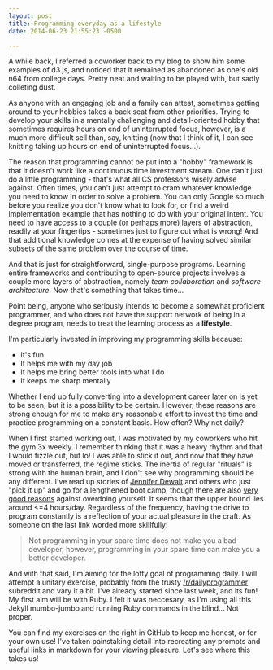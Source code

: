 ```yaml
---
layout: post
title: Programming everyday as a lifestyle
date: 2014-06-23 21:55:23 -0500

---
```


A while back, I referred a coworker back to my blog to show him some examples of d3.js, and noticed that it remained as abandoned as one's old n64 from college days. Pretty neat and waiting to be played with, but sadly colleting dust.

As anyone with an engaging job and a family can attest, sometimes getting around to your hobbies takes a back seat from other priorities. <!-- more --> Trying to develop your skills in a mentally challenging and detail-oriented hobby that sometimes requires hours on end of uninterrupted focus, however, is a much more difficult sell than, say, knitting (now that I think of it, I can see knitting taking up hours on end of uninterrupted focus...).

The reason that programming cannot be put into a "hobby" framework is that it doesn't work like a continuous time investment stream. One can't just do a little programming - that's what all CS professors wisely advise against. Often times, you can't just attempt to cram whatever knowledge you need to know in order to solve a problem. You can only Google so much before you realize you don't know what to look for, or find a weird implementation example that has nothing to do with your original intent. You need to have access to a couple (or perhaps more) layers of abstraction, readily at your fingertips - sometimes just to figure out what is wrong! And that additional knowledge comes at the expense of having solved similar subsets of the same problem over the course of time.

And that is just for straightforward, single-purpose programs. Learning entire frameworks and contributing to open-source projects involves a couple more layers of abstraction, namely *team collaboration* and *software architecture*. Now that's something that takes time...

Point being, anyone who seriously intends to become a somewhat proficient programmer, and who does not have the support network of being in a degree program, needs to treat the learning process as a **lifestyle**.

I'm particularly invested in improving my programming skills because:

 * It's fun
 * It helps me with my day job
 * It helps me bring better tools into what I do
 * It keeps me sharp mentally

Whether I end up fully converting into a development career later on is yet to be seen, but it is a possibility to be certain. However, these reasons are strong enough for me to make any reasonable effort to invest the time and practice programming on a constant basis. How often? Why not daily?

When I first started working out, I was motivated by my coworkers who hit the gym 3x weekly. I remember thinking that it was a heavy rhythm and that I would fizzle out, but lo! I was able to stick it out, and now that they have moved or transferred, the regime sticks. The inertia of regular "rituals" is strong with the human brain, and I don't see why programming should be any different. I've read up stories of [Jennifer Dewalt](http://blog.jenniferdewalt.com/) and others who just "pick it up" and go for a lengthened boot camp, though there are also [very good reasons](https://programmers.stackexchange.com/questions/48698/i-dont-program-in-my-spare-time-does-that-make-me-a-bad-developer) against overdoing yourself. It seems that the upper bound lies around <=4 hours/day. Regardless of the frequency, having the drive to program constantly is a reflection of your actual pleasure in the craft. As someone on the last link worded more skillfully:

> Not programming in your spare time does not make you a bad developer, however, programming in your spare time can make you a better developer.
>

And with that said, I'm aiming for the lofty goal of programming daily. I will attempt a unitary exercise, probably from the trusty [/r/dailyprogrammer](http://www.reddit.com/r/dailyprogrammer/) subreddit and vary it a bit. I've already started since last week, and its fun! My first aim will be with Ruby. I felt it was neccesary, as I'm using all this Jekyll mumbo-jumbo and running Ruby commands in the blind... Not proper.

You can find my exercises on the right in GitHub to keep me honest, or for your own use! I've taken painstaking detail into recreating any prompts and useful links in markdown for your viewing pleasure. Let's see where this takes us!
